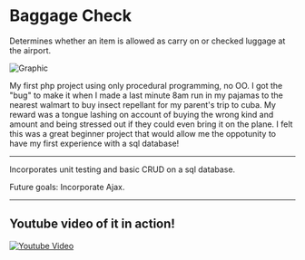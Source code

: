 # Baggage Check

Determines whether an item is allowed as carry on or checked luggage at the airport.

![Graphic](https://i.imgur.com/TUwzkr8.png)

My first php project using only procedural programming, no OO.
I got the "bug" to make it when I made a last minute 8am run in my pajamas to the nearest walmart to buy insect repellant for my parent's trip to cuba.
My reward was a tongue lashing on account of buying the wrong kind and amount and being stressed out if they could even bring it on the plane.
I felt this was a great beginner project that would allow me the oppotunity to have my first experience with a sql database!

---

Incorporates unit testing and basic CRUD on a sql database.

Future goals: Incorporate Ajax.

---

## Youtube video of it in action!

[![Youtube Video](https://i.imgur.com/SrV6GUj.png)](https://www.youtube.com/watch?v=es09iq6FLjw)
